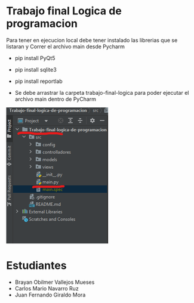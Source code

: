 # Trabajo final Logica de programacion

Para tener en ejecucion local debe tener instalado las librerias que se listaran y Correr el archivo main desde Pycharm

- pip install PyQt5
- pip install sqlite3
- pip install reportlab



- Se debe arrastrar la carpeta trabajo-final-logica para poder ejecutar el archivo main dentro de PyCharm

![img.png](img.png)
# Estudiantes
- Brayan Obilmer Vallejos Mueses
- Carlos Mario Navarro Ruz
- Juan Fernando Giraldo Mora

